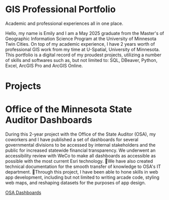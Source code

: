 # GIS Professional Portfolio
Academic and professional experiences all in one place.

Hello,
my name is Emily and I am a May 2025 graduate from the Master's of Geographic Information Science Program at the University of Minnesota Twin Cities. On top of my academic experience, I have 2 years worth of professional GIS work from my time at U-Spatial, University of Minnesota. This portfolio is a digital record of my proudest projects, utilizing a number of skills and softwares such as, but not limited to: SQL, DBeaver, Python, Excel, ArcGIS Pro and ArcGIS Online. 

# Projects

# Office of the Minnesota State Auditor Dashboards
During this 2-year project with the Office of the State Auditor (OSA), my coworkers and I have published a set of dashboards for several governmental divisions to be accessed by internal stakeholders and the public for increased statewide financial transparency. We underwent an accessibility review with WeCo to make all dashboards as accessible as possible with the most current Esri technology. We have also created technical documentation for the smooth transfer of knowledge to OSA's IT department. Through this project, I have been able to hone skills in web app development, including but not limited to writing arcade code, styling web maps, and reshaping datasets for the purposes of app design. 

[OSA Dashboards](https://www.osa.state.mn.us/dashboards/data-dashboards-landing-page/)
